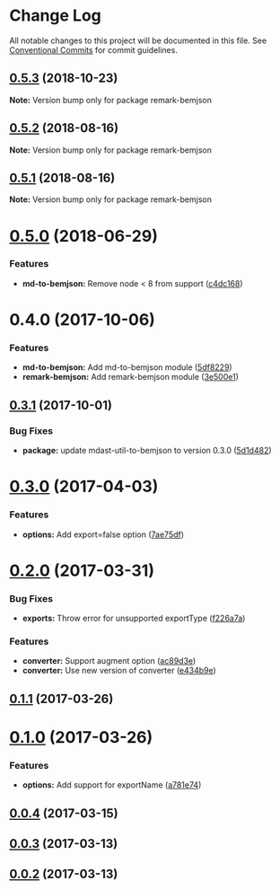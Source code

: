 # Change Log

All notable changes to this project will be documented in this file.
See [Conventional Commits](https://conventionalcommits.org) for commit guidelines.

## [0.5.3](https://github.com/bem-contrib/md-to-bemjson/compare/remark-bemjson@0.5.2...remark-bemjson@0.5.3) (2018-10-23)

**Note:** Version bump only for package remark-bemjson





<a name="0.5.2"></a>
## [0.5.2](https://github.com/bem-contrib/md-to-bemjson/compare/remark-bemjson@0.5.1...remark-bemjson@0.5.2) (2018-08-16)

**Note:** Version bump only for package remark-bemjson





<a name="0.5.1"></a>
## [0.5.1](https://github.com/bem-contrib/md-to-bemjson/compare/remark-bemjson@0.5.0...remark-bemjson@0.5.1) (2018-08-16)

**Note:** Version bump only for package remark-bemjson





<a name="0.5.0"></a>
# [0.5.0](https://github.com/bem-contrib/md-to-bemjson/compare/remark-bemjson@0.4.0...remark-bemjson@0.5.0) (2018-06-29)


### Features

* **md-to-bemjson:** Remove node < 8 from support ([c4dc168](https://github.com/bem-contrib/md-to-bemjson/commit/c4dc168))




<a name="0.4.0"></a>
# 0.4.0 (2017-10-06)


### Features

* **md-to-bemjson:** Add md-to-bemjson module ([5df8229](https://github.com/bem-contrib/md-to-bemjson/commit/5df8229))
* **remark-bemjson:** Add remark-bemjson module ([3e500e1](https://github.com/bem-contrib/md-to-bemjson/commit/3e500e1))




<a name="0.3.1"></a>
## [0.3.1](https://github.com/birhoff/remark-bemjson/compare/v0.3.0...v0.3.1) (2017-10-01)


### Bug Fixes

* **package:** update mdast-util-to-bemjson to version 0.3.0 ([5d1d482](https://github.com/birhoff/remark-bemjson/commit/5d1d482))



<a name="0.3.0"></a>
# [0.3.0](https://github.com/birhoff/remark-bemjson/compare/v0.2.0...v0.3.0) (2017-04-03)


### Features

* **options:** Add export=false option ([7ae75df](https://github.com/birhoff/remark-bemjson/commit/7ae75df))



<a name="0.2.0"></a>
# [0.2.0](https://github.com/birhoff/remark-bemjson/compare/v0.1.1...v0.2.0) (2017-03-31)


### Bug Fixes

* **exports:** Throw error for unsupported exportType ([f226a7a](https://github.com/birhoff/remark-bemjson/commit/f226a7a))


### Features

* **converter:** Support augment option ([ac89d3e](https://github.com/birhoff/remark-bemjson/commit/ac89d3e))
* **converter:** Use new version of converter ([e434b9e](https://github.com/birhoff/remark-bemjson/commit/e434b9e))



<a name="0.1.1"></a>
## [0.1.1](https://github.com/birhoff/remark-bemjson/compare/v0.1.0...v0.1.1) (2017-03-26)



<a name="0.1.0"></a>
# [0.1.0](https://github.com/birhoff/remark-bemjson/compare/v0.0.4...v0.1.0) (2017-03-26)


### Features

* **options:** Add support for exportName ([a781e74](https://github.com/birhoff/remark-bemjson/commit/a781e74))



<a name="0.0.4"></a>
## [0.0.4](https://github.com/birhoff/remark-bemjson/compare/v0.0.3...v0.0.4) (2017-03-15)



<a name="0.0.3"></a>
## [0.0.3](https://github.com/birhoff/remark-bemjson/compare/v0.0.2...v0.0.3) (2017-03-13)



<a name="0.0.2"></a>
## [0.0.2](https://github.com/birhoff/remark-bemjson/compare/v0.0.1...v0.0.2) (2017-03-13)
